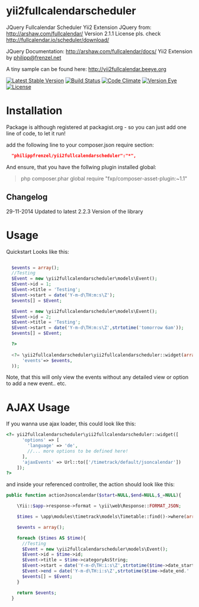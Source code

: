 yii2fullcalendarscheduler
================
JQuery Fullcalendar Scheduler Yii2 Extension
JQuery from: http://arshaw.com/fullcalendar/
Version 2.1.1
License pls. check http://fullcalendar.io/scheduler/download/

JQuery Documentation:
http://arshaw.com/fullcalendar/docs/
Yii2 Extension by <philipp@frenzel.net>

A tiny sample can be found here:
http://yii2fullcalendar.beeye.org

[![Latest Stable Version](https://poser.pugx.org/philippfrenzel/yii2fullcalendar-scheduler/v/stable.svg)](https://packagist.org/packages/philippfrenzel/yii2fullcalendar-scheduler)
[![Build Status](https://travis-ci.org/philippfrenzel/yii2fullcalendar-scheduler.svg?branch=master)](https://travis-ci.org/philippfrenzel/yii2fullcalendar-scheduler)
[![Code Climate](https://codeclimate.com/github/philippfrenzel/yii2fullcalendar-scheduler.png)](https://codeclimate.com/github/philippfrenzel/yii2fullcalendar-scheduler)
[![Version Eye](https://www.versioneye.com/php/philippfrenzel:yii2fullcalendar-scheduler/badge.svg)](https://www.versioneye.com/php/philippfrenzel:yii2fullcalendar-scheduler)
[![License](https://poser.pugx.org/philippfrenzel/yii2fullcalendar-scheduler/license.svg)](https://packagist.org/packages/philippfrenzel/yii2fullcalendar-scheduler)

Installation
============
Package is although registered at packagist.org - so you can just add one line of code, to let it run!

add the following line to your composer.json require section:
```json
  "philippfrenzel/yii2fullcalendarscheduler":"*",
```

And ensure, that you have the follwing plugin installed global:

> php composer.phar global require "fxp/composer-asset-plugin:~1.1"

Changelog
---------

29-11-2014 Updated to latest 2.2.3 Version of the library

Usage
=====

Quickstart Looks like this:

```php

  $events = array();
  //Testing
  $Event = new \yii2fullcalendarscheduler\models\Event();
  $Event->id = 1;
  $Event->title = 'Testing';
  $Event->start = date('Y-m-d\TH:m:s\Z');
  $events[] = $Event;

  $Event = new \yii2fullcalendarscheduler\models\Event();
  $Event->id = 2;
  $Event->title = 'Testing';
  $Event->start = date('Y-m-d\TH:m:s\Z',strtotime('tomorrow 6am'));
  $events[] = $Event;

  ?>
  
  <?= \yii2fullcalendarscheduler\yii2fullcalendarscheduler::widget(array(
      'events'=> $events,
  ));
```

Note, that this will only view the events without any detailed view or option to add a new event.. etc.

AJAX Usage
==========
If you wanna use ajax loader, this could look like this:

```php
<?= yii2fullcalendarscheduler\yii2fullcalendarscheduler::widget([
      'options' => [
        'language' => 'de',
        //... more options to be defined here!
      ],
      'ajaxEvents' => Url::to(['/timetrack/default/jsoncalendar'])
    ]);
?>
```

and inside your referenced controller, the action should look like this:

```php
public function actionJsoncalendar($start=NULL,$end=NULL,$_=NULL){

    \Yii::$app->response->format = \yii\web\Response::FORMAT_JSON;

    $times = \app\modules\timetrack\models\Timetable::find()->where(array('category'=>\app\modules\timetrack\models\Timetable::CAT_TIMETRACK))->all();

    $events = array();

    foreach ($times AS $time){
      //Testing
      $Event = new \yii2fullcalendarscheduler\models\Event();
      $Event->id = $time->id;
      $Event->title = $time->categoryAsString;
      $Event->start = date('Y-m-d\TH:i:s\Z',strtotime($time->date_start.' '.$time->time_start));
      $Event->end = date('Y-m-d\TH:i:s\Z',strtotime($time->date_end.' '.$time->time_end));
      $events[] = $Event;
    }

    return $events;
  }
```
